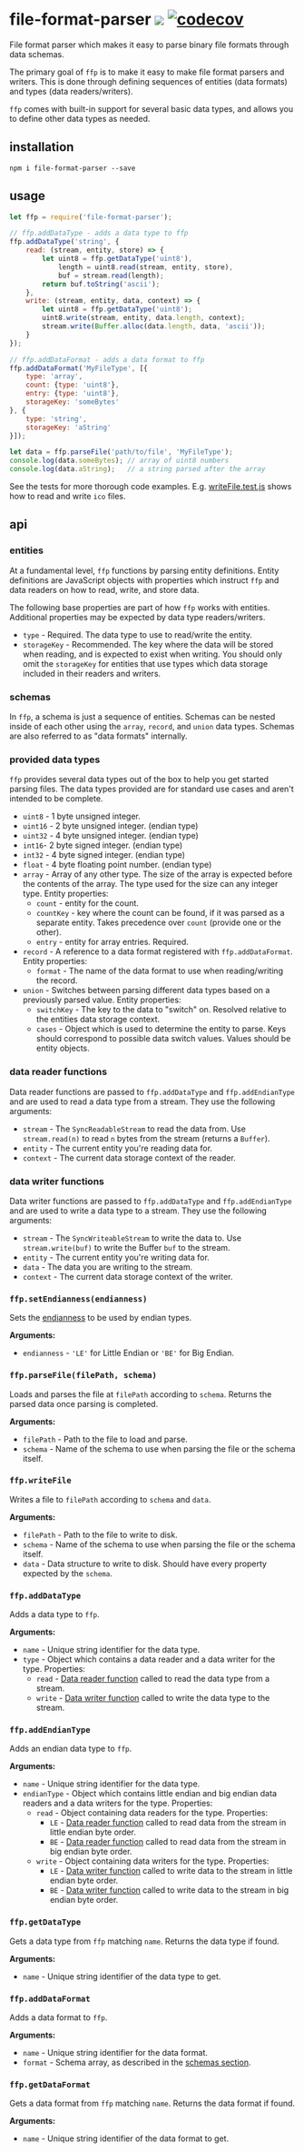 # file-format-parser ![](https://travis-ci.org/matortheeternal/ffp.svg?branch=master) [![codecov](https://codecov.io/gh/matortheeternal/ffp/branch/master/graph/badge.svg)](https://codecov.io/gh/matortheeternal/ffp)
File format parser which makes it easy to parse binary file formats through data schemas.

The primary goal of `ffp` is to make it easy to make file format parsers and writers.  This is done through defining sequences of entities (data formats) and types (data readers/writers).

`ffp` comes with built-in support for several basic data types, and allows you to define other data types as needed.

## installation

```
npm i file-format-parser --save
```

## usage

```js
let ffp = require('file-format-parser');

// ffp.addDataType - adds a data type to ffp
ffp.addDataType('string', {
    read: (stream, entity, store) => {
        let uint8 = ffp.getDataType('uint8'),
            length = uint8.read(stream, entity, store),
            buf = stream.read(length);
        return buf.toString('ascii');
    },
    write: (stream, entity, data, context) => {
        let uint8 = ffp.getDataType('uint8');
        uint8.write(stream, entity, data.length, context);
        stream.write(Buffer.alloc(data.length, data, 'ascii'));
    }
});

// ffp.addDataFormat - adds a data format to ffp
ffp.addDataFormat('MyFileType', [{
    type: 'array', 
    count: {type: 'uint8'}, 
    entry: {type: 'uint8'},
    storageKey: 'someBytes'
}, {
    type: 'string',
    storageKey: 'aString'
}]);

let data = ffp.parseFile('path/to/file', 'MyFileType');
console.log(data.someBytes); // array of uint8 numbers
console.log(data.aString);   // a string parsed after the array
```

See the tests for more thorough code examples.  E.g. [writeFile.test.js](https://github.com/matortheeternal/ffp/tree/master/test/writeFile.test.js) shows how to read and write `ico` files.

## api

### entities

At a fundamental level, `ffp` functions by parsing entity definitions.  Entity definitions are JavaScript objects with properties which instruct `ffp` and data readers on how to read, write, and store data.

The following base properties are part of how `ffp` works with entities.  Additional properties may be expected by data type readers/writers.

- `type` - Required.  The data type to use to read/write the entity.
- `storageKey` - Recommended.  The key where the data will be stored when reading, and is expected to exist when writing.  You should only omit the `storageKey` for entities that use types which data storage included in their readers and writers.

### schemas

In `ffp`, a schema is just a sequence of entities.  Schemas can be nested inside of each other using the `array`, `record`, and `union` data types.  Schemas are also referred to as "data formats" internally.

### provided data types

`ffp` provides several data types out of the box to help you get started parsing files.  The data types provided are for standard use cases and aren't intended to be complete.

- `uint8` - 1 byte unsigned integer.
- `uint16` - 2 byte unsigned integer.  (endian type)
- `uint32` - 4 byte unsigned integer.  (endian type)
- `int16`- 2 byte signed integer.  (endian type)
- `int32` - 4 byte signed integer.  (endian type)
- `float` - 4 byte floating point number.  (endian type)
- `array` - Array of any other type.  The size of the array is expected before the contents of the array.  The type used for the size can any integer type.  Entity properties:
    - `count` - entity for the count.
    - `countKey` - key where the count can be found, if it was parsed as a separate entity.  Takes precedence over `count` (provide one or the other).
    - `entry` - entity for array entries.  Required.
- `record` - A reference to a data format registered with `ffp.addDataFormat`.  Entity properties:
    - `format` - The name of the data format to use when reading/writing the record.
- `union` - Switches between parsing different data types based on a previously parsed value. Entity properties:
    - `switchKey` - The key to the data to "switch" on.  Resolved relative to the entities data storage context.
    - `cases` - Object which is used to determine the entity to parse.  Keys should correspond to possible data switch values.  Values should be entity objects.

### data reader functions

Data reader functions are passed to `ffp.addDataType` and `ffp.addEndianType` and are used to read a data type from a stream.  They use the following arguments:

- `stream` - The `SyncReadableStream` to read the data from.  Use `stream.read(n)` to read `n` bytes from the stream (returns a `Buffer`).
- `entity` - The current entity you're reading data for.
- `context` - The current data storage context of the reader.

### data writer functions

Data writer functions are passed to `ffp.addDataType` and `ffp.addEndianType` and are used to write a data type to a stream.  They use the following arguments:

- `stream` - The `SyncWriteableStream` to write the data to.  Use `stream.write(buf)` to write the Buffer `buf` to the stream.
- `entity` - The current entity you're writing data for.
- `data` - The data you are writing to the stream.
- `context` - The current data storage context of the writer.

### `ffp.setEndianness(endianness)`

Sets the [endianness](https://en.wikipedia.org/wiki/Endianness) to be used by endian types.

**Arguments:**
- `endianness` - `'LE'` for Little Endian or `'BE'` for Big Endian.

### `ffp.parseFile(filePath, schema)`

Loads and parses the file at `filePath` according to `schema`.  Returns the parsed data once parsing is completed.

**Arguments:**  
- `filePath` - Path to the file to load and parse.
- `schema` - Name of the schema to use when parsing the file or the schema itself.

### `ffp.writeFile`

Writes a file to `filePath` according to `schema` and `data`.

**Arguments:**  
- `filePath` - Path to the file to write to disk.
- `schema` - Name of the schema to use when parsing the file or the schema itself.
- `data` - Data structure to write to disk.  Should have every property expected by the `schema`.

### `ffp.addDataType`

Adds a data type to `ffp`.

**Arguments:**  
- `name` - Unique string identifier for the data type.
- `type` - Object which contains a data reader and a data writer for the type.  Properties:
    - `read` - [Data reader function](#data-reader-function) called to read the data type from a stream.
    - `write` - [Data writer function](#data-writer-function) called to write the data type to the stream.

### `ffp.addEndianType`

Adds an endian data type to `ffp`.

**Arguments:**  
- `name` - Unique string identifier for the data type.
- `endianType` - Object which contains little endian and big endian data readers and a data writers for the type.  Properties:
    - `read` - Object containing data readers for the type.  Properties:
        - `LE` - [Data reader function](#data-reader-function) called to read data from the stream in little endian byte order.
        - `BE` - [Data reader function](#data-reader-function) called to read data from the stream in big endian byte order.
    - `write` - Object containing data writers for the type.  Properties:
        - `LE` - [Data writer function](#data-writer-function) called to write data to the stream in little endian byte order.
        - `BE` - [Data writer function](#data-writer-function) called to write data to the stream in big endian byte order.

### `ffp.getDataType`

Gets a data type from `ffp` matching `name`.  Returns the data type if found.

**Arguments:**  
- `name` - Unique string identifier of the data type to get.

### `ffp.addDataFormat`

Adds a data format to `ffp`.

**Arguments:**  
- `name` - Unique string identifier for the data format.
- `format` - Schema array, as described in the [schemas section](#schemas).

### `ffp.getDataFormat`

Gets a data format from `ffp` matching `name`.  Returns the data format if found.

**Arguments:**  

- `name` - Unique string identifier of the data format to get.
